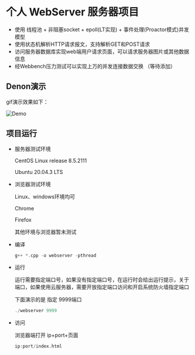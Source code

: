 # 个人 WebServer 服务器项目

- 使用 线程池 + 非阻塞socket + epoll(LT实现) + 事件处理(Proactor模式)并发模型
- 使用状态机解析HTTP请求报文，支持解析GET和POST请求
- 访问服务器数据库实现web端用户请求页面，可以请求服务器图片或其他数据信息
- 经Webbench压力测试可以实现上万的并发连接数据交换 （等待添加）

## Denon演示

gif演示效果如下：

![Demo](https://tvax3.sinaimg.cn/large/006x3t5Xgy1h0iwn6cg82g30ja0aqe81.gif)

## 项目运行

- 服务器测试环境
    
    CentOS Linux release 8.5.2111
    
    Ubuntu 20.04.3 LTS

- 浏览器测试环境

    Linux、windows环境均可

    Chrome

    Firefox

    其他环境与浏览器暂未测试

- 编译

    ```cpp
    g++ *.cpp -o webserver -pthread
    ```

- 运行

    运行需要指定端口号，如果没有指定端口号，在运行时会给出运行提示，关于端口，如果使用云服务器，需要开放指定端口访问和开启系统防火墙指定端口

    下面演示的是 指定 9999端口

    ```cpp
    ./webserver 9999
    ```

- 访问

    浏览器端打开 ip+port+页面

    ```cpp
    ip:port/index.html
    ```
